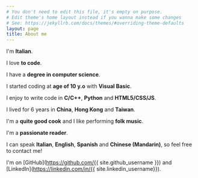 ```yaml
---
# You don't need to edit this file, it's empty on purpose.
# Edit theme's home layout instead if you wanna make some changes
# See: https://jekyllrb.com/docs/themes/#overriding-theme-defaults
layout: page
title: About me
---
```


I'm **Italian**.

I love **to code**.

I have a **degree in computer science**.

I started coding at **age of 10 y.o** with **Visual Basic**.

I enjoy to write code in **C/C++**, **Python** and **HTML5/CSS/JS**.

I lived for 6 years in **China**, **Hong Kong** and **Taiwan**.

I'm a **quite good cook** and I like performing **folk music**.

I'm a **passionate reader**.

I can speak **Italian**, **English**, **Spanish** and **Chinese (Mandarin)**, so
feel free to contact me!

I'm on [GitHub](https://github.com/{{ site.github_username }}) and [LinkedIn](https://linkedin.com/in/{{ site.linkedin_username}}).
